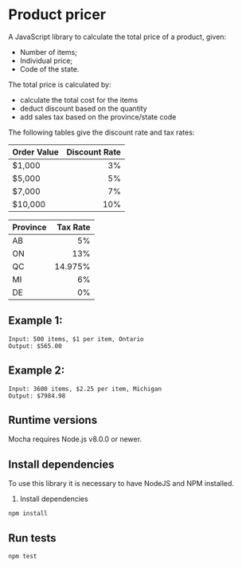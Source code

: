 # Product pricer

A JavaScript library to calculate the total price of a product, given:

* Number of items;
* Individual price;
* Code of the state.

The total price is calculated by:
 
* calculate the total cost for the items
* deduct discount based on the quantity
* add sales tax based on the province/state code
 
The following tables give the discount rate and tax rates:
 
| Order Value | Discount Rate |
| ------------- |-------------:|
| $1,000        | 3% |
| $5,000        | 5% |
| $7,000        | 7% |
| $10,000       | 10% |
 
| Province | Tax Rate |
| ------------- |-------------:|
| AB | 5% |
| ON | 13% |
| QC | 14.975% |
| MI | 6% |
| DE | 0% |
 
 
## Example 1:
 
```
Input: 500 items, $1 per item, Ontario
Output: $565.00
```

## Example 2:
 
```
Input: 3600 items, $2.25 per item, Michigan
Output: $7984.98
```

## Runtime versions

Mocha requires Node.js v8.0.0 or newer.

## Install dependencies

To use this library it is necessary to have NodeJS and NPM installed.

1. Install dependencies

```
npm install
```

## Run tests

```
npm test
```
